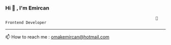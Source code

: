 ### Hi 👋 , I'm Emircan                                       


                                                                      🔭 Frontend Developer
-------------------------------------------------------------------------------------------------------------------------------------------------------------------------

                                                                 
  📫 How to reach me : omakemircan@hotmail.com


